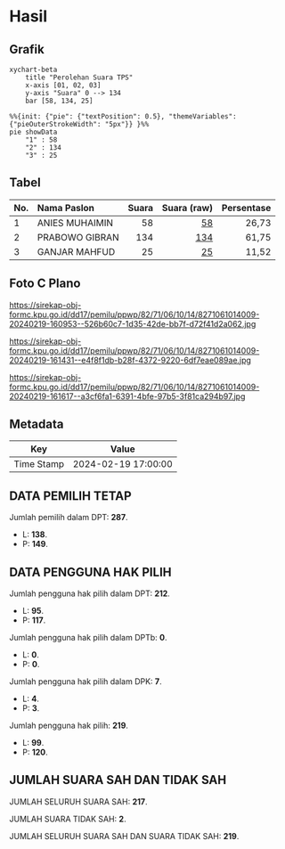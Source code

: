 # Hasil

## Grafik

```mermaid
xychart-beta
    title "Perolehan Suara TPS"
    x-axis [01, 02, 03]
    y-axis "Suara" 0 --> 134
    bar [58, 134, 25]
```

```mermaid
%%{init: {"pie": {"textPosition": 0.5}, "themeVariables": {"pieOuterStrokeWidth": "5px"}} }%%
pie showData
    "1" : 58
    "2" : 134
    "3" : 25
```

## Tabel

| No. | Nama Paslon    | Suara | Suara (raw) | Persentase |
|:--- |:-------------- | -----:| -----------:| ----------:|
| 1   | ANIES MUHAIMIN | 58    | [58][p-1]   | 26,73      |
| 2   | PRABOWO GIBRAN | 134   | [134][p-2]  | 61,75      |
| 3   | GANJAR MAHFUD  | 25    | [25][p-3]   | 11,52      |


[p-1]: https://github.com/gigit-pemilu/pemilu-2024-82-maluku-utara/blob/main/pilpres/hitung-suara/sub/82-maluku-utara/sub/71-kota-ternate/sub/06-kota-ternate-tengah/sub/1014-makassar-timur/sub/009-tps/sub/paslon-1.txt
[p-2]: https://github.com/gigit-pemilu/pemilu-2024-82-maluku-utara/blob/main/pilpres/hitung-suara/sub/82-maluku-utara/sub/71-kota-ternate/sub/06-kota-ternate-tengah/sub/1014-makassar-timur/sub/009-tps/sub/paslon-2.txt
[p-3]: https://github.com/gigit-pemilu/pemilu-2024-82-maluku-utara/blob/main/pilpres/hitung-suara/sub/82-maluku-utara/sub/71-kota-ternate/sub/06-kota-ternate-tengah/sub/1014-makassar-timur/sub/009-tps/sub/paslon-3.txt

## Foto C Plano

https://sirekap-obj-formc.kpu.go.id/dd17/pemilu/ppwp/82/71/06/10/14/8271061014009-20240219-160953--526b60c7-1d35-42de-bb7f-d72f41d2a062.jpg

https://sirekap-obj-formc.kpu.go.id/dd17/pemilu/ppwp/82/71/06/10/14/8271061014009-20240219-161431--e4f8f1db-b28f-4372-9220-6df7eae089ae.jpg

https://sirekap-obj-formc.kpu.go.id/dd17/pemilu/ppwp/82/71/06/10/14/8271061014009-20240219-161617--a3cf6fa1-6391-4bfe-97b5-3f81ca294b97.jpg


## Metadata

| Key        | Value               |
| ---------- | ------------------- |
| Time Stamp | 2024-02-19 17:00:00 |


## DATA PEMILIH TETAP

Jumlah pemilih dalam DPT: **287**.
 * L: **138**.
 * P: **149**.

## DATA PENGGUNA HAK PILIH

Jumlah pengguna hak pilih dalam DPT: **212**.
 * L: **95**.
 * P: **117**.

Jumlah pengguna hak pilih dalam DPTb: **0**.
 * L: **0**.
 * P: **0**.

Jumlah pengguna hak pilih dalam DPK: **7**.
 * L: **4**.
 * P: **3**.

Jumlah pengguna hak pilih: **219**.
 * L: **99**.
 * P: **120**.

## JUMLAH SUARA SAH DAN TIDAK SAH

JUMLAH SELURUH SUARA SAH: **217**.

JUMLAH SUARA TIDAK SAH: **2**.

JUMLAH SELURUH SUARA SAH DAN SUARA TIDAK SAH: **219**.


